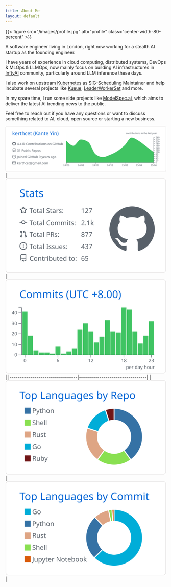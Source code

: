 ```yaml
---
title: About Me
layout: default
---
```


{{< figure src="/images/profile.jpg" alt="profile" class="center-width-80-percent" >}}

A software engineer living in London, right now working for a stealth AI startup as the founding engineer.

I have years of experience in cloud computing, distributed systems, DevOps & MLOps & LLMOps, now mainly focus on building AI infrastructures in [InftyAI](https://github.com/InftyAI) community, particularly around LLM inference these days.

I also work on upstream [Kubernetes](https://github.com/kubernetes/kubernetes) as SIG-Scheduling Maintainer and help incubate several projects like [Kueue](https://github.com/kubernetes-sigs/kueue), [LeaderWorkerSet](https://github.com/kubernetes-sigs/lws) and more.

In my spare time, I run some side projects like [ModelSpec.ai](https://modelspec.ai/), which aims to deliver the latest AI trending news to the public.

Feel free to reach out if you have any questions or want to discuss something related to AI, cloud, open source or starting a new business.

[![](https://raw.githubusercontent.com/kerthcet/profile-summary-card-output/master/profile-summary-card-output/github/0-profile-details.svg)](https://github.com/kerthcet/profile-summary-card-output)
| ![Image 3](https://raw.githubusercontent.com/kerthcet/profile-summary-card-output/master/profile-summary-card-output/github/3-stats.svg) | ![Image 4](https://raw.githubusercontent.com/kerthcet/profile-summary-card-output/master/profile-summary-card-output/github/4-productive-time.svg) |
|---------------------------------|---------------------------------|
| ![Image 1](https://raw.githubusercontent.com/kerthcet/profile-summary-card-output/master/profile-summary-card-output/github/1-repos-per-language.svg) | ![Image 2](https://raw.githubusercontent.com/kerthcet/profile-summary-card-output/master/profile-summary-card-output/github/2-most-commit-language.svg) |
